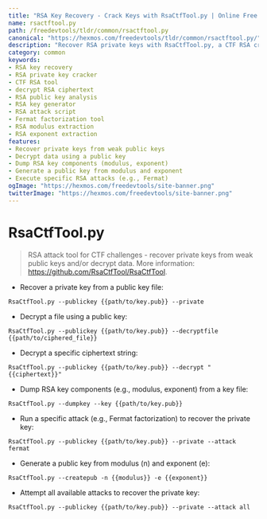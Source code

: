 ```yaml
---
title: "RSA Key Recovery - Crack Keys with RsaCtfTool.py | Online Free DevTools by Hexmos"
name: rsactftool.py
path: /freedevtools/tldr/common/rsactftool.py
canonical: "https://hexmos.com/freedevtools/tldr/common/rsactftool.py/"
description: "Recover RSA private keys with RsaCtfTool.py, a CTF RSA cracking tool. Decrypt ciphertexts and analyze weak keys effortlessly. Free online tool, no registration required."
category: common
keywords:
- RSA key recovery
- RSA private key cracker
- CTF RSA tool
- decrypt RSA ciphertext
- RSA public key analysis
- RSA key generator
- RSA attack script
- Fermat factorization tool
- RSA modulus extraction
- RSA exponent extraction
features:
- Recover private keys from weak public keys
- Decrypt data using a public key
- Dump RSA key components (modulus, exponent)
- Generate a public key from modulus and exponent
- Execute specific RSA attacks (e.g., Fermat)
ogImage: "https://hexmos.com/freedevtools/site-banner.png"
twitterImage: "https://hexmos.com/freedevtools/site-banner.png"
---
```


# RsaCtfTool.py

> RSA attack tool for CTF challenges - recover private keys from weak public keys and/or decrypt data.
> More information: <https://github.com/RsaCtfTool/RsaCtfTool>.

- Recover a private key from a public key file:

`RsaCtfTool.py --publickey {{path/to/key.pub}} --private`

- Decrypt a file using a public key:

`RsaCtfTool.py --publickey {{path/to/key.pub}} --decryptfile {{path/to/ciphered_file}}`

- Decrypt a specific ciphertext string:

`RsaCtfTool.py --publickey {{path/to/key.pub}} --decrypt "{{ciphertext}}"`

- Dump RSA key components (e.g., modulus, exponent) from a key file:

`RsaCtfTool.py --dumpkey --key {{path/to/key.pub}}`

- Run a specific attack (e.g., Fermat factorization) to recover the private key:

`RsaCtfTool.py --publickey {{path/to/key.pub}} --private --attack fermat`

- Generate a public key from modulus (n) and exponent (e):

`RsaCtfTool.py --createpub -n {{modulus}} -e {{exponent}}`

- Attempt all available attacks to recover the private key:

`RsaCtfTool.py --publickey {{path/to/key.pub}} --private --attack all`
